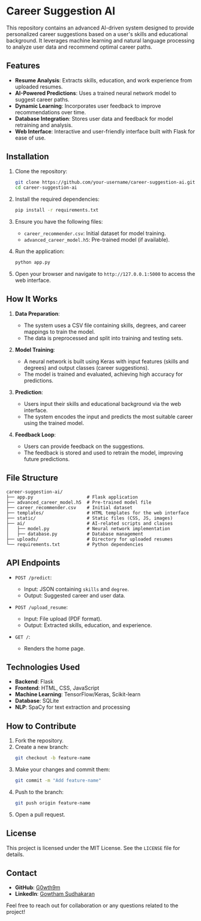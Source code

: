 # Career Suggestion AI

This repository contains an advanced AI-driven system designed to provide personalized career suggestions based on a user's skills and educational background. It leverages machine learning and natural language processing to analyze user data and recommend optimal career paths.

## Features

- **Resume Analysis**: Extracts skills, education, and work experience from uploaded resumes.
- **AI-Powered Predictions**: Uses a trained neural network model to suggest career paths.
- **Dynamic Learning**: Incorporates user feedback to improve recommendations over time.
- **Database Integration**: Stores user data and feedback for model retraining and analysis.
- **Web Interface**: Interactive and user-friendly interface built with Flask for ease of use.

## Installation

1. Clone the repository:
   ```bash
   git clone https://github.com/your-username/career-suggestion-ai.git
   cd career-suggestion-ai
   ```

2. Install the required dependencies:
   ```bash
   pip install -r requirements.txt
   ```

3. Ensure you have the following files:
   - `career_recommender.csv`: Initial dataset for model training.
   - `advanced_career_model.h5`: Pre-trained model (if available).

4. Run the application:
   ```bash
   python app.py
   ```

5. Open your browser and navigate to `http://127.0.0.1:5000` to access the web interface.

## How It Works

1. **Data Preparation**:
   - The system uses a CSV file containing skills, degrees, and career mappings to train the model.
   - The data is preprocessed and split into training and testing sets.

2. **Model Training**:
   - A neural network is built using Keras with input features (skills and degrees) and output classes (career suggestions).
   - The model is trained and evaluated, achieving high accuracy for predictions.

3. **Prediction**:
   - Users input their skills and educational background via the web interface.
   - The system encodes the input and predicts the most suitable career using the trained model.

4. **Feedback Loop**:
   - Users can provide feedback on the suggestions.
   - The feedback is stored and used to retrain the model, improving future predictions.

## File Structure

```
career-suggestion-ai/
├── app.py                    # Flask application
├── advanced_career_model.h5  # Pre-trained model file
├── career_recommender.csv    # Initial dataset
├── templates/                # HTML templates for the web interface
├── static/                   # Static files (CSS, JS, images)
├── ai/                       # AI-related scripts and classes
│   ├── model.py              # Neural network implementation
│   ├── database.py           # Database management
├── uploads/                  # Directory for uploaded resumes
└── requirements.txt          # Python dependencies
```

## API Endpoints

- `POST /predict`:
  - Input: JSON containing `skills` and `degree`.
  - Output: Suggested career and user data.

- `POST /upload_resume`:
  - Input: File upload (PDF format).
  - Output: Extracted skills, education, and experience.

- `GET /`:
  - Renders the home page.

## Technologies Used

- **Backend**: Flask
- **Frontend**: HTML, CSS, JavaScript
- **Machine Learning**: TensorFlow/Keras, Scikit-learn
- **Database**: SQLite
- **NLP**: SpaCy for text extraction and processing

## How to Contribute

1. Fork the repository.
2. Create a new branch:
   ```bash
   git checkout -b feature-name
   ```
3. Make your changes and commit them:
   ```bash
   git commit -m "Add feature-name"
   ```
4. Push to the branch:
   ```bash
   git push origin feature-name
   ```
5. Open a pull request.

## License

This project is licensed under the MIT License. See the `LICENSE` file for details.

## Contact

- **GitHub**: [G0wth9m](https://github.com/G0wth9m)
- **LinkedIn**: [Gowtham Sudhakaran](https://www.linkedin.com/in/gowtham-sudhakaran-2a7213253)

Feel free to reach out for collaboration or any questions related to the project!


